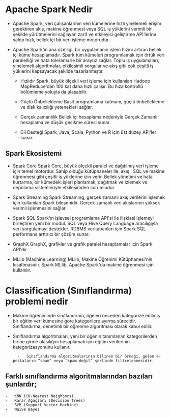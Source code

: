 # Apache Spark Nedir

* Apache Spark, veri çalışanlarının veri kümelerine hızlı yinelemeli erişim gerektiren akış, makine öğrenmesi veya SQL iş yüklerini verimli bir şekilde yürütmelerini sağlayan zarif ve etkileyici geliştirme API’lerine sahip hızlı, bellek içi bir veri işleme motorudur.

* Apache Spark'ın ana özelliği, bir uygulamanın işlem hızını artıran bellek içi küme hesaplamadır. Spark tüm kümeleri programlamak için örtük veri paralelliği ve hata toleransı ile bir arayüz sağlar. 
Toplu iş uygulamaları, yinelemeli algoritmalar, etkileşimli sorgular ve akış gibi çok çeşitli iş yüklerini kapsayacak şekilde tasarlanmıştır.

    - Hızlıdır
    Spark, büyük ölçekli veri işleme için kullanılan Hadoop MapReduce'dan 100 kat daha hızlı çalışır. Bu hıza kontrollü bölümleme yoluyla da ulaşabilir.

    - Güçlü Önbellekleme
    Basit programlama katmanı, güçlü önbellekleme ve disk kalıcılığı yetenekleri sağlar.

    - Gerçek zamanlılık
    Bellek içi hesaplama nedeniyle Gerçek Zamanlı hesaplama ve düşük gecikme süresi sunar.

    - Dil Desteği
    Spark, Java, Scala, Python ve R için üst düzey API'ler sunar.
    
  
## Spark Ekosistemi

* Spark Core
  Spark Core, büyük ölçekli paralel ve dağıtılmış veri işleme için temel motordur. Sahip olduğu kütüphaneler ile, akış , SQL ve makine öğrenmesi gibi çeşitli iş yüklerine izin verir. 
  Bellek yönetimi ve hata kurtarma, bir kümedeki işleri planlamak, dağıtmak ve izlemek ve depolama sistemleriyle etkileşimden sorumludur.
  
- Spark Streaming
  Spark Streaming, gerçek zamanlı akış verilerini işlemek için kullanılan Spark bileşenidir. Gerçek zamanlı veri akışlarının yüksek verimli işlenmesini sağlar.
  
* Spark SQL
  Spark'ın işlevsel programlama API'si ile ilişkisel işlemeyi birleştiren yeni bir modül. SQL veya Hive Query Language aracılığıyla veri sorgulamayı destekler. RDBMS veritabanları için Spark SQL performans arttırıcı bir çözüm sunar.
  
* GraphX
GraphX, grafikler ve grafik paralel hesaplamalar için Spark API'dir.

* MLlib (Machine Learning)
MLlib, Makine Öğrenimi Kütüphanesi'nin kısaltmasıdır. Spark MLlib, Apache Spark'da makine öğrenmesi için kullanılır.



# Classification (Sınıflandırma) problemi nedir

* Makine öğreniminde sınıflandırma, öğeleri önceden kategorize edilmiş bir eğitim veri kümesine göre kategorilere ayırma sürecidir. Sınıflandırma, denetimli bir öğrenme algoritması olarak kabul edilir.

* Sınıflandırma algoritmaları, yeni bir öğenin tanımlanan kategorilerden birine girme olasılığını hesaplamak için eğitim verilerinin kategorizasyonunu kullanır.

        -   Sınıflandırma algoritmalarının bilinen bir örneği, gelen e-postaların “spam” veya “spam değil” şeklinde filtrelenmesidir.

## Farklı sınıflandırma algoritmalarından bazıları şunlardır;
    -   KNN ((K-Nearest Neighbors)
    -   Karar Ağaçları (Decision Trees)
    -   SVM (Support Vector Machine)
    -   Naive Bayes
